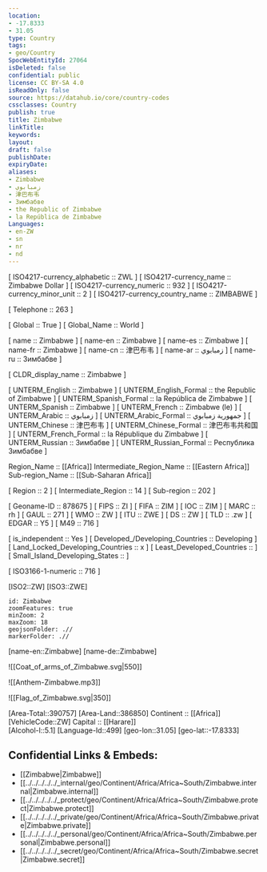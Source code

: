 ```yaml
---
location:
- -17.8333
- 31.05
type: Country
tags:
- geo/Country
SpocWebEntityId: 27064
isDeleted: false
confidential: public
license: CC BY-SA 4.0
isReadOnly: false
source: https://datahub.io/core/country-codes
cssclasses: Country
publish: true
title: Zimbabwe
linkTitle: 
keywords: 
layout: 
draft: false
publishDate: 
expiryDate: 
aliases:
- Zimbabwe
- زمبابوي
- 津巴布韦
- Зимбабве
- the Republic of Zimbabwe
- la República de Zimbabwe
Languages:
- en-ZW
- sn
- nr
- nd
---
```



[	ISO4217-currency_alphabetic	 :: ZWL ] 
[	ISO4217-currency_name	 :: Zimbabwe Dollar ] 
[	ISO4217-currency_numeric	 :: 932 ] 
[	ISO4217-currency_minor_unit	 :: 2 ] 
[	ISO4217-currency_country_name	 :: ZIMBABWE ] 

[	Telephone	 :: 263 ] 

[	Global	 :: True ] 
[	Global_Name	 :: World ] 

[	name	 :: Zimbabwe ] 
[	name-en	 :: Zimbabwe ] 
[	name-es	 :: Zimbabwe ] 
[	name-fr	 :: Zimbabwe ] 
[	name-cn	 :: 津巴布韦 ] 
[	name-ar	 :: زمبابوي ] 
[	name-ru	 :: Зимбабве ] 

[	CLDR_display_name	 :: Zimbabwe ] 

[	UNTERM_English	 :: Zimbabwe ] 
[	UNTERM_English_Formal	 :: the Republic of Zimbabwe ] 
[	UNTERM_Spanish_Formal	 :: la República de Zimbabwe ] 
[	UNTERM_Spanish	 :: Zimbabwe ] 
[	UNTERM_French	 :: Zimbabwe (le) ] 
[	UNTERM_Arabic	 :: زمبابوي ] 
[	UNTERM_Arabic_Formal	 :: جمهورية زمبابوي ] 
[	UNTERM_Chinese	 :: 津巴布韦 ] 
[	UNTERM_Chinese_Formal	 :: 津巴布韦共和国 ] 
[	UNTERM_French_Formal	 :: la République du Zimbabwe ] 
[	UNTERM_Russian	 :: Зимбабве ] 
[	UNTERM_Russian_Formal	 :: Республика Зимбабве ] 

Region_Name ::  [[Africa]] 
Intermediate_Region_Name ::  [[Eastern Africa]] 
Sub-region_Name ::  [[Sub-Saharan Africa]] 

[	Region	 :: 2 ] 
[	Intermediate_Region	 :: 14 ] 
[	Sub-region	 :: 202 ] 

[	Geoname-ID	 :: 878675 ] 
[	FIPS	 :: ZI ] 
[	FIFA	 :: ZIM ] 
[	IOC	 :: ZIM ] 
[	MARC	 :: rh ] 
[	GAUL	 :: 271 ] 
[	WMO	 :: ZW ] 
[	ITU	 :: ZWE ] 
[	DS	 :: ZW ] 
[	TLD	 :: .zw ] 
[	EDGAR	 :: Y5 ] 
[	M49	 :: 716 ] 

[	is_independent	 :: Yes ] 
[	Developed_/Developing_Countries	 :: Developing ] 
[	Land_Locked_Developing_Countries	 :: x ] 
[	Least_Developed_Countries	 ::  ] 
[	Small_Island_Developing_States	 ::  ] 

[	ISO3166-1-numeric	 :: 716 ] 



[ISO2::ZW] 
[ISO3::ZWE] 
```leaflet
id: Zimbabwe
zoomFeatures: true 
minZoom: 2 
maxZoom: 18
geojsonFolder: .//
markerFolder: .//
```

[name-en::Zimbabwe] 
[name-de::Zimbabwe] 

![[Coat_of_arms_of_Zimbabwe.svg|550]] 

![[Anthem-Zimbabwe.mp3]] 

![[Flag_of_Zimbabwe.svg|350]] 

[Area-Total::390757] 
[Area-Land::386850] 
Continent :: [[Africa]]  
[VehicleCode::ZW] 
Capital :: [[Harare]]  
[Alcohol-l::5.1] 
[Language-Id::499] 
[geo-lon::31.05] 
[geo-lat::-17.8333] 



## Confidential Links & Embeds: 
- [[Zimbabwe|Zimbabwe]] 
- [[../../../../../_internal/geo/Continent/Africa/Africa~South/Zimbabwe.internal|Zimbabwe.internal]] 
- [[../../../../../_protect/geo/Continent/Africa/Africa~South/Zimbabwe.protect|Zimbabwe.protect]] 
- [[../../../../../_private/geo/Continent/Africa/Africa~South/Zimbabwe.private|Zimbabwe.private]] 
- [[../../../../../_personal/geo/Continent/Africa/Africa~South/Zimbabwe.personal|Zimbabwe.personal]] 
- [[../../../../../_secret/geo/Continent/Africa/Africa~South/Zimbabwe.secret|Zimbabwe.secret]] 
